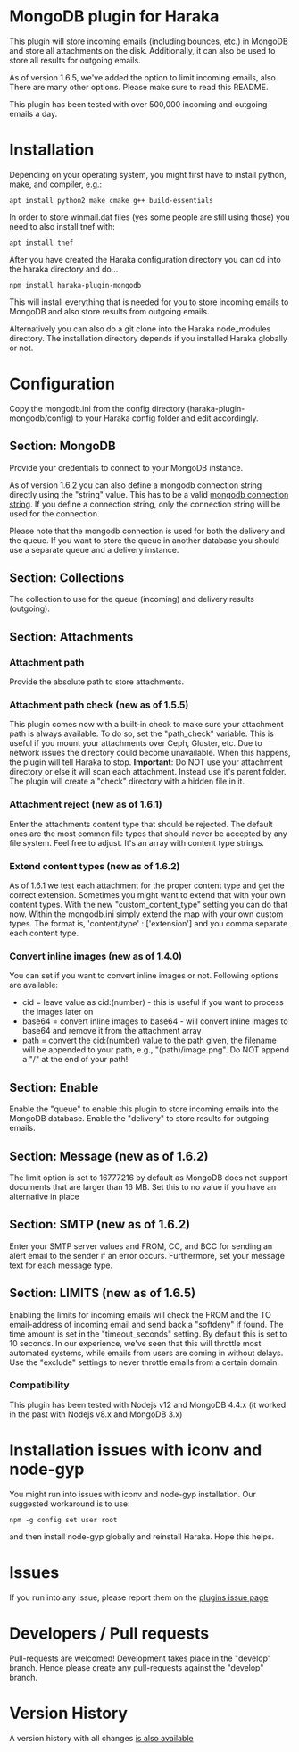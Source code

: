 # MongoDB plugin for Haraka

This plugin will store incoming emails (including bounces, etc.) in MongoDB and store all attachments on the disk. Additionally, it can also be used to store all results for outgoing emails.

As of version 1.6.5, we've added the option to limit incoming emails, also. There are many other options. Please make sure to read this README.

This plugin has been tested with over 500,000 incoming and outgoing emails a day.

# Installation

Depending on your operating system, you might first have to install python, make, and compiler, e.g.:

```
apt install python2 make cmake g++ build-essentials
```

In order to store winmail.dat files (yes some people are still using those) you need to also install tnef with:

```
apt install tnef
```

After you have created the Haraka configuration directory you can cd into the haraka directory and do...

```
npm install haraka-plugin-mongodb
```

This will install everything that is needed for you to store incoming emails to MongoDB and also store results from outgoing emails.

Alternatively you can also do a git clone into the Haraka node_modules directory. The installation directory depends if you installed Haraka globally or not.

# Configuration

Copy the mongodb.ini from the config directory (haraka-plugin-mongodb/config) to your Haraka config folder and edit accordingly.

## Section: MongoDB

Provide your credentials to connect to your MongoDB instance.

As of version 1.6.2 you can also define a mongodb connection string directly using the "string" value. This has to be a valid [mongodb connection string](https://docs.mongodb.com/manual/reference/connection-string). If you define a connection string, only the connection string will be used for the connection. 

Please note that the mongodb connection is used for both the delivery and the queue. If you want to store the queue in another database you should use a separate queue and a delivery instance. 

## Section: Collections

The collection to use for the queue (incoming) and delivery results (outgoing).

## Section: Attachments

### Attachment path
Provide the absolute path to store attachments.

### Attachment path check (new as of 1.5.5)
This plugin comes now with a built-in check to make sure your attachment path is always available. To do so, set the "path_check" variable. This is useful if you mount your attachments over Ceph, Gluster, etc. Due to network issues the directory could become unavailable. When this happens, the plugin will tell Haraka to stop.
**Important**: Do NOT use your attachment directory or else it will scan each attachment. Instead use it's parent folder. The plugin will create a "check" directory with a hidden file in it.

### Attachment reject (new as of 1.6.1)
Enter the attachments content type that should be rejected. The default ones are the most common file types that should never be accepted by any file system. Feel free to adjust. It's an array with content type strings.

### Extend content types (new as of 1.6.2)
As of 1.6.1 we test each attachment for the proper content type and get the correct extension. Sometimes you might want to extend that with your own content types. With the new "custom_content_type" setting you can do that now. Within the mongodb.ini simply extend the map with your own custom types. The format is, 'content/type' : ['extension'] and you comma separate each content type.

### Convert inline images (new as of 1.4.0)
You can set if you want to convert inline images or not. Following options are available:
- cid = leave value as cid:(number) - this is useful if you want to process the images later on
- base64 = convert inline images to base64 - will convert inline images to base64 and remove it from the attachment array
- path = convert the cid:(number) value to the path given, the filename will be appended to your path, e.g., "(path)/image.png". Do NOT append a "/" at the end of your path!

## Section: Enable

Enable the "queue" to enable this plugin to store incoming emails into the MongoDB database. Enable the "delivery" to store results for outgoing emails.

## Section: Message (new as of 1.6.2)

The limit option is set to 16777216 by default as MongoDB does not support documents that are larger than 16 MB. Set this to no value if you have an alternative in place

## Section: SMTP (new as of 1.6.2)

Enter your SMTP server values and FROM, CC, and BCC for sending an alert email to the sender if an error occurs. Furthermore, set your message text for each message type.

## Section: LIMITS (new as of 1.6.5)

Enabling the limits for incoming emails will check the FROM and the TO email-address of incoming email and send back a "softdeny" if found. The time amount is set in the "timeout_seconds" setting. By default this is set to 10 seconds. In our experience, we've seen that this will throttle most automated systems, while emails from users are coming in without delays. Use the "exclude" settings to never throttle emails from a certain domain. 

### Compatibility

This plugin has been tested with Nodejs v12 and MongoDB 4.4.x (it worked in the past with Nodejs v8.x and MongoDB 3.x)

# Installation issues with iconv and node-gyp

You might run into issues with iconv and node-gyp installation. Our suggested workaround is to use:

```
npm -g config set user root
```

and then install node-gyp globally and reinstall Haraka. Hope this helps.

# Issues

If you run into any issue, please report them on the [plugins issue page](https://github.com/Helpmonks/haraka-plugin-mongodb/issues)

# Developers / Pull requests

Pull-requests are welcomed! Development takes place in the "develop" branch. Hence please create any pull-requests against the "develop" branch.

# Version History

A version history with all changes [is also available](https://github.com/Helpmonks/haraka-plugin-mongodb/blob/master/Changes.md)

